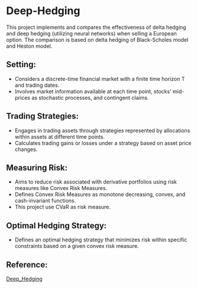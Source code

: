 # Deep-Hedging

This project implements and compares the effectiveness of delta hedging and deep hedging (utilizing neural networks) when selling a European option. The comparison is based on delta hedging of Black-Scholes model and Heston model.

## Setting:
- Considers a discrete-time financial market with a finite time horizon T and trading dates.
- Involves market information available at each time point, stocks' mid-prices as stochastic processes, and contingent claims.
## Trading Strategies:
- Engages in trading assets through strategies represented by allocations within assets at different time points.
- Calculates trading gains or losses under a strategy based on asset price changes.
## Measuring Risk:
- Aims to reduce risk associated with derivative portfolios using risk measures like Convex Risk Measures.
- Defines Convex Risk Measures as monotone decreasing, convex, and cash-invariant functions.
- This project use CVaR as risk measure.
## Optimal Hedging Strategy:
- Defines an optimal hedging strategy that minimizes risk within specific constraints based on a given convex risk measure.

## Reference: 

[Deep_Hedging](<https://arxiv.org/abs/1802.03042>)

